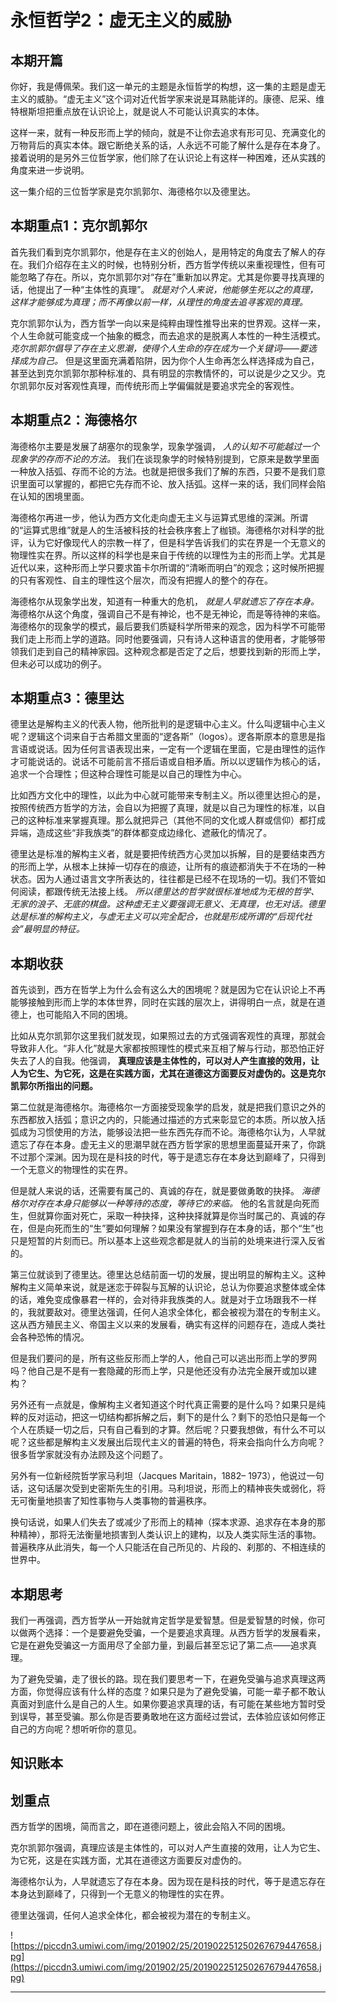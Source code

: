 # 永恒哲学2：虚无主义的威胁

## 本期开篇

你好，我是傅佩荣。我们这一单元的主题是永恒哲学的构想，这一集的主题是虚无主义的威胁。“虚无主义”这个词对近代哲学家来说是耳熟能详的。康德、尼采、维特根斯坦把重点放在认识论上，就是说人不可能认识真实的本体。

这样一来，就有一种反形而上学的倾向，就是不让你去追求有形可见、充满变化的万物背后的真实本体。跟它断绝关系的话，人永远不可能了解什么是存在本身了。接着说明的是另外三位哲学家，他们除了在认识论上有这样一种困难，还从实践的角度来进一步说明。

这一集介绍的三位哲学家是克尔凯郭尔、海德格尔以及德里达。

## 本期重点1：克尔凯郭尔

首先我们看到克尔凯郭尔，他是存在主义的创始人，是用特定的角度去了解人的存在。我们介绍存在主义的时候，也特别分析，西方哲学传统以来重视理性，但有可能忽略了存在。所以，克尔凯郭尔对“存在”重新加以界定。尤其是你要寻找真理的话，他提出了一种“主体性的真理”。 *就是对个人来说，他能够生死以之的真理，这样才能够成为真理；而不再像以前一样，从理性的角度去追寻客观的真理。*

克尔凯郭尔认为，西方哲学一向以来是纯粹由理性推导出来的世界观。这样一来，个人生命就可能变成一个抽象的概念，而去追求的是脱离人本性的一种生活模式。 *克尔凯郭尔倡导了存在主义思潮，使得个人生命的存在成为一个关键词——要选择成为自己。* 但是这里面充满着陷阱，因为你个人生命再怎么样选择成为自己，甚至达到克尔凯郭尔那种标准的、具有明显的宗教情怀的，可以说是少之又少。克尔凯郭尔反对客观性真理，而传统形而上学偏偏就是要追求完全的客观性。

## 本期重点2：海德格尔

海德格尔主要是发展了胡塞尔的现象学，现象学强调， *人的认知不可能越过一个现象学的存而不论的方法。* 我们在谈现象学的时候特别提到，它原来是数学里面一种放入括弧、存而不论的方法。也就是把很多我们了解的东西，只要不是我们意识里面可以掌握的，都把它先存而不论、放入括弧。这样一来的话，我们同样会陷在认知的困境里面。

海德格尔再进一步，他认为西方文化走向虚无主义与运算式思维的深渊。所谓的“运算式思维”就是人的生活被科技的社会秩序套上了枷锁。海德格尔对科学的批评，认为它好像现代人的宗教一样了，但是科学告诉我们的实在界是一个无意义的物理性实在界。所以这样的科学也是来自于传统的以理性为主的形而上学。尤其是近代以来，这种形而上学只要求笛卡尔所谓的“清晰而明白”的观念；这时候所把握的只有客观性、自主的理性这个层次，而没有把握人的整个的存在。

海德格尔从现象学出发，知道有一种重大的危机， *就是人早就遗忘了存在本身。* 海德格尔从这个角度，强调自己不是有神论，也不是无神论，而是等待神的来临。海德格尔的现象学的模式，最后要我们质疑科学所带来的观念，因为科学不可能带我们走上形而上学的道路。同时他要强调，只有诗人这种语言的使用者，才能够带领我们走到自己的精神家园。这种观念都是否定了之后，想要找到新的形而上学，但未必可以成功的例子。

## 本期重点3：德里达

德里达是解构主义的代表人物，他所批判的是逻辑中心主义。什么叫逻辑中心主义呢？逻辑这个词来自于古希腊文里面的“逻各斯”（logos）。逻各斯原本的意思是指言语或说话。因为任何言语表现出来，一定有一个逻辑在里面，它是由理性的运作才可能说话的。说话不可能前言不搭后语或自相矛盾。所以以逻辑作为核心的话，追求一个合理性；但这种合理性可能是以自己的理性为中心。

比如西方文化中的理性，以此为中心就可能带来专制主义。所以德里达担心的是，按照传统西方哲学的方法，会自以为把握了真理，就是以自己为理性的标准，以自己的这种标准来掌握真理。那么就把异己（其他不同的文化或人群或信仰）都打成异端，造成这些“非我族类”的群体都变成边缘化、遮蔽化的情况了。

德里达是标准的解构主义者，就是要把传统西方心灵加以拆解，目的是要结束西方的形而上学，从根本上抹掉一切存在的痕迹，让所有的痕迹都消失于不在场的一种状态。因为人通过语言文字所表达的，往往都是已经不在现场的一切。我们不管如何阅读，都跟传统无法接上线。 *所以德里达的哲学就很标准地成为无根的哲学、无家的浪子、无底的棋盘。这种虚无主义要强调无意义、无真理，也无对话。德里达是标准的解构主义，与虚无主义可以完全配合，也就是形成所谓的“后现代社会”最明显的特征。*

## 本期收获

首先谈到，西方在哲学上为什么会有这么大的困境呢？就是因为它在认识论上不再能够接触到形而上学的本体世界，同时在实践的层次上，讲得明白一点，就是在道德上，也可能陷入不同的困境。

比如从克尔凯郭尔这里我们就发现，如果照过去的方式强调客观性的真理，那就会导致非人化。“非人化”就是大家都按照理性的模式来互相了解与行动，那恐怕正好失去了人的自我。他强调， **真理应该是主体性的，可以对人产生直接的效用，让人为它生、为它死，这是在实践方面，尤其在道德这方面要反对虚伪的。这是克尔凯郭尔所指出的问题。**

第二位就是海德格尔。海德格尔一方面接受现象学的启发，就是把我们意识之外的东西都放入括弧；意识之内的，只能通过描述的方式来彰显它的本质。所以放入括弧成为习惯使用的方法，能够设法把一些东西先存而不论。海德格尔认为，人早就遗忘了存在本身。虚无主义的思潮早就在西方哲学家的思想里面蔓延开来了，你跳不过那个深渊。因为现在是科技的时代，等于是遗忘存在本身达到巅峰了，只得到一个无意义的物理性的实在界。

但是就人来说的话，还需要有属己的、真诚的存在，就是要做勇敢的抉择。 *海德格尔对存在本身只能够以一种等待的态度，等待它的来临。* 他的名言就是向死而生，但就算你面对死亡，采取一种抉择，这种抉择就算是你当时属己的、真诚的存在，但是向死而生的“生”要如何理解？如果没有掌握到存在本身的话，那个“生”也只是短暂的片刻而已。所以基本上这些观念都是就人的当前的处境来进行深入反省的。

第三位就谈到了德里达。德里达总结前面一切的发展，提出明显的解构主义。这种解构主义简单来说，就是迷恋于碎裂与瓦解的认识论，总认为你要追求整体或全体的话，难免变成像暴君一样的，会对待非我族类的人。就是对于立场跟我不一样的，我就要敌对。德里达强调，任何人追求全体化，都会被视为潜在的专制主义。这从西方殖民主义、帝国主义以来的发展看，确实有这样的问题存在，造成人类社会各种恐怖的情况。

但是我们要问的是，所有这些反形而上学的人，他自己可以逃出形而上学的罗网吗？他自己是不是有一套隐藏的形而上学，只是他还没有办法完全展开或加以建构？

另外还有一点就是，像解构主义者知道这个时代真正需要的是什么吗？如果只是纯粹的反对运动，把这一切结构都拆解之后，剩下的是什么？剩下的恐怕只是每一个个人在质疑一切之后，只有自己看到的才算。然后呢？只要我想做，有什么不可以呢？这些都是解构主义发展出后现代主义的普遍的特色，将来会指向什么方向呢？很多哲学家就没有办法顾及这个问题了。

另外有一位新经院哲学家马利坦（Jacques Maritain，1882– 1973），他说过一句话，这句话屡次受到史密斯先生的引用。马利坦说，形而上的精神丧失或弱化，将无可衡量地损害了知性事物与人类事物的普遍秩序。

换句话说，如果人们失去了或减少了形而上的精神（探本求源、追求存在本身的那种精神），那将无法衡量地损害到人类认识上的建构，以及人类实际生活的事物。普遍秩序从此消失，每一个人只能活在自己所见的、片段的、刹那的、不相连续的世界中。

## 本期思考

我们一再强调，西方哲学从一开始就肯定哲学是爱智慧。但是爱智慧的时候，你可以做两个选择：一个是要避免受骗，一个是要追求真理。从西方哲学的发展看来，它是在避免受骗这一方面用尽了全部力量，到最后甚至忘记了第二点——追求真理。

为了避免受骗，走了很长的路。现在我们要思考一下，在避免受骗与追求真理这两方面，你觉得应该有什么样的态度？如果只是为了避免受骗，可能一辈子都不敢认真面对到底什么是自己的人生。如果你要追求真理的话，有可能在某些地方暂时受到误导，甚至受骗。那么你是否要勇敢地在这方面经过尝试，去体验应该如何修正自己的方向呢？想听听你的意见。

## 知识账本

## 划重点

西方哲学的困境，简而言之，即在道德问题上，彼此会陷入不同的困境。

克尔凯郭尔强调，真理应该是主体性的，可以对人产生直接的效用，让人为它生、为它死，这是在实践方面，尤其在道德这方面要反对虚伪的。

海德格尔认为，人早就遗忘了存在本身。因为现在是科技的时代，等于是遗忘存在本身达到巅峰了，只得到一个无意义的物理性的实在界。

德里达强调，任何人追求全体化，都会被视为潜在的专制主义。

![https://piccdn3.umiwi.com/img/201902/25/201902251250267679447658.jpg](https://piccdn3.umiwi.com/img/201902/25/201902251250267679447658.jpg)

---
